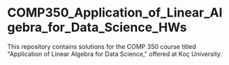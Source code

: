 # COMP350_Application_of_Linear_Algebra_for_Data_Science_HWs
This repository contains solutions for the COMP 350 course titled "Application of Linear Algebra for Data Science," offered at Koç University.

